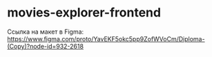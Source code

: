 # movies-explorer-frontend

Ссылка на макет в Figma: https://www.figma.com/proto/YavEKF5okc5pp9ZofWVoCm/Diploma-(Copy)?node-id=932-2618
